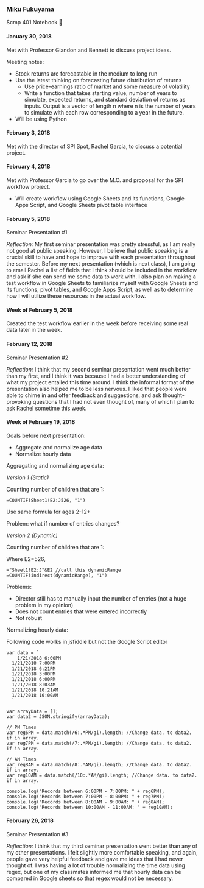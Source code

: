 ### Miku Fukuyama
Scmp 401 Notebook :notebook:

#### January 30, 2018
Met with Professor Glandon and Bennett to discuss project ideas.

Meeting notes:
- Stock returns are forecastable in the medium to long run
- Use the latest thinking on forecasting future distribution of returns
  - Use price-earnings ratio of market and some measure of volatility
  - Write a function that takes starting value, number of years to simulate, expected returns, and standard deviation of returns as inputs. Output is a vector of length n where n is the number of years to simulate with each row corresponding to a year in the future.
- Will be using Python



#### February 3, 2018
Met with the director of SPI Spot, Rachel Garcia, to discuss a potential project.



#### February 4, 2018
Met with Professor Garcia to go over the M.O. and proposal for the SPI workflow project.
- Will create workflow using Google Sheets and its functions, Google Apps Script, and Google Sheets pivot table interface



#### February 5, 2018
Seminar Presentation #1

*Reflection:*
My first seminar presentation was pretty stressful, as I am really not good at public speaking. However, I believe that public speaking is a crucial skill to have and hope to improve with each presentation throughout the semester.
Before my next presentation (which is next class), I am going to email Rachel a list of fields that I think should be included in the workflow and ask if she can send me some data to work with. I also plan on making a test workflow in Google Sheets to familiarize myself with Google Sheets and its functions, pivot tables, and Google Apps Script, as well as to determine how I will utilize these resources in the actual workflow.


#### Week of February 5, 2018
Created the test workflow earlier in the week before receiving some real data later in the week.



#### February 12, 2018
Seminar Presentation #2

*Reflection:*
I think that my second seminar presentation went much better than my first, and I think it was because I had a better understanding of what my project entailed this time around. I think the informal format of the presentation also helped me to be less nervous. I liked that people were able to chime in and offer feedback and suggestions, and ask thought-provoking questions that I had not even thought of, many of which I plan to ask Rachel sometime this week.



#### Week of February 19, 2018
Goals before next presentation:
- Aggregate and normalize age data
- Normalize hourly data


Aggregating and normalizing age data:

*Version 1 (Static)*

Counting number of children that are 1:
```
=COUNTIF(Sheet1!E2:J526, "1")
```
Use same formula for ages 2-12+

Problem: what if number of entries changes?

*Version 2 (Dynamic)*

Counting number of children that are 1:

Where E2=526,
```
="Sheet1!E2:J"&E2 //call this dynamicRange
=COUNTIF(indirect(dynamicRange), "1")
```
Problems: 
- Director still has to manually input the number of entries (not a huge problem in my opinion)
- Does not count entries that were entered incorrectly
- Not robust


Normalizing hourly data:

Following code works in jsfiddle but not the Google Script editor

```
var data = `
	1/21/2018 6:00PM
  1/21/2018 7:00PM
  1/21/2018 6:21PM
  1/21/2018 3:00PM
  1/21/2018 6:00PM
  1/21/2018 8:03AM
  1/21/2018 10:21AM
  1/21/2018 10:00AM
  `
  
var arrayData = [];
var data2 = JSON.stringify(arrayData);

// PM Times
var reg6PM = data.match(/6:.*PM/gi).length; //Change data. to data2. if in array. 
var reg7PM = data.match(/7:.*PM/gi).length; //Change data. to data2. if in array.

// AM Times
var reg8AM = data.match(/8:.*AM/gi).length; //Change data. to data2. if in array.
var reg10AM = data.match(/10:.*AM/gi).length; //Change data. to data2. if in array.

console.log("Records between 6:00PM - 7:00PM: " + reg6PM);
console.log("Records between 7:00PM - 8:00PM: " + reg7PM);
console.log("Records between 8:00AM - 9:00AM: " + reg8AM);
console.log("Records between 10:00AM - 11:00AM: " + reg10AM);
```

#### February 26, 2018
Seminar Presentation #3

*Reflection:*
I think that my third seminar presentation went better than any of my other presentations. I felt slightly more comfortable speaking, and again, people gave very helpful feedback and gave me ideas that I had never thought of. I was having a lot of trouble normalizing the time data using regex, but one of my classmates informed me that hourly data can be compared in Google sheets so that regex would not be necessary.
